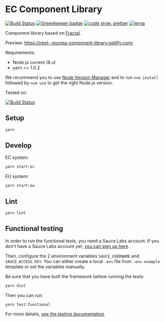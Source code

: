 # EC Component Library

[![Build Status](https://drone.fpfis.eu/api/badges/ec-europa/europa-component-library/status.svg)](https://drone.fpfis.eu/ec-europa/europa-component-library)
[![Greenkeeper badge](https://badges.greenkeeper.io/ec-europa/europa-component-library.svg)](https://greenkeeper.io/)
[![code style: prettier](https://img.shields.io/badge/code_style-prettier-ff69b4.svg?style=flat-square)](https://github.com/prettier/prettier)
[![lerna](https://img.shields.io/badge/maintained%20with-lerna-cc00ff.svg)](https://lernajs.io/)

Component library based on [Fractal](http://fractal.build/).

Preview: https://next--europa-component-library.netlify.com/

Requirements:

* Node.js current (8.x)
* yarn >= 1.0.2

We recommend you to use [Node Version Manager](https://github.com/creationix/nvm) and to run `nvm install` followed by `nvm use` to get the right Node.js version.

Tested on:

[![Build Status](https://saucelabs.com/browser-matrix/europa-component-library.svg)](https://saucelabs.com/u/europa-component-library)

## Setup

```bash
yarn
```

## Develop

EC system:

```bash
yarn start:ec
```

EU system:

```bash
yarn start:eu
```

## Lint

```bash
yarn lint
```

## Functional testing

In order to run the functional tests, you need a Sauce Labs account. If you
don't have a Sauce Labs account yet,
[you can sign up here](https://saucelabs.com/beta/signup/OSS/None).

Then, configure the 2 environment variables `SAUCE_USERNAME` and
`SAUCE_ACCESS_KEY`. You can either create a local `.env` file from
`.env.example` template or set the variables manually.

Be sure that you have built the framework before running the tests:

```bash
yarn dist
```

Then you can run:

```bash
yarn test:functional
```

For more details, [see the testing documentation](docs/testing/visual.md)
